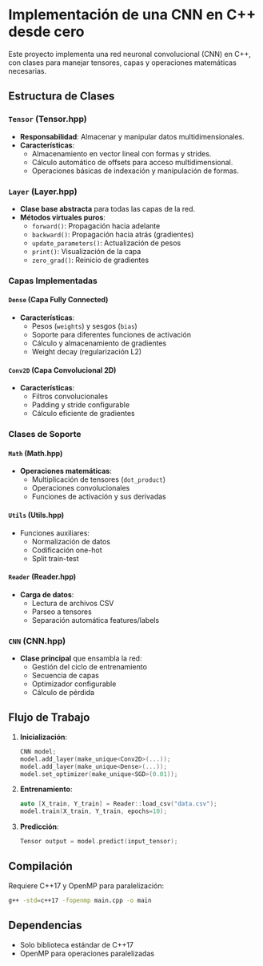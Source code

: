 # Implementación de una CNN en C++ desde cero

Este proyecto implementa una red neuronal convolucional (CNN) en C++, con clases para manejar tensores, capas y operaciones matemáticas necesarias.

## Estructura de Clases

### `Tensor` (Tensor.hpp)
- **Responsabilidad**: Almacenar y manipular datos multidimensionales.
- **Características**:
  - Almacenamiento en vector lineal con formas y strides.
  - Cálculo automático de offsets para acceso multidimensional.
  - Operaciones básicas de indexación y manipulación de formas.

### `Layer` (Layer.hpp)
- **Clase base abstracta** para todas las capas de la red.
- **Métodos virtuales puros**:
  - `forward()`: Propagación hacia adelante
  - `backward()`: Propagación hacia atrás (gradientes)
  - `update_parameters()`: Actualización de pesos
  - `print()`: Visualización de la capa
  - `zero_grad()`: Reinicio de gradientes

### Capas Implementadas

#### `Dense` (Capa Fully Connected)
- **Características**:
  - Pesos (`weights`) y sesgos (`bias`)
  - Soporte para diferentes funciones de activación
  - Cálculo y almacenamiento de gradientes
  - Weight decay (regularización L2)

#### `Conv2D` (Capa Convolucional 2D)
- **Características**:
  - Filtros convolucionales
  - Padding y stride configurable
  - Cálculo eficiente de gradientes

### Clases de Soporte

#### `Math` (Math.hpp)
- **Operaciones matemáticas**:
  - Multiplicación de tensores (`dot_product`)
  - Operaciones convolucionales
  - Funciones de activación y sus derivadas

#### `Utils` (Utils.hpp)
- Funciones auxiliares:
  - Normalización de datos
  - Codificación one-hot
  - Split train-test

#### `Reader` (Reader.hpp)
- **Carga de datos**:
  - Lectura de archivos CSV
  - Parseo a tensores
  - Separación automática features/labels

### `CNN` (CNN.hpp)
- **Clase principal** que ensambla la red:
  - Gestión del ciclo de entrenamiento
  - Secuencia de capas
  - Optimizador configurable
  - Cálculo de pérdida

## Flujo de Trabajo

1. **Inicialización**:
   ```cpp
   CNN model;
   model.add_layer(make_unique<Conv2D>(...));
   model.add_layer(make_unique<Dense>(...));
   model.set_optimizer(make_unique<SGD>(0.01));
   ```

2. **Entrenamiento**:
   ```cpp
   auto [X_train, Y_train] = Reader::load_csv("data.csv");
   model.train(X_train, Y_train, epochs=10);
   ```

3. **Predicción**:
   ```cpp
   Tensor output = model.predict(input_tensor);
   ```

## Compilación
Requiere C++17 y OpenMP para paralelización:
```bash
g++ -std=c++17 -fopenmp main.cpp -o main
```

## Dependencias
- Solo biblioteca estándar de C++17
- OpenMP para operaciones paralelizadas

